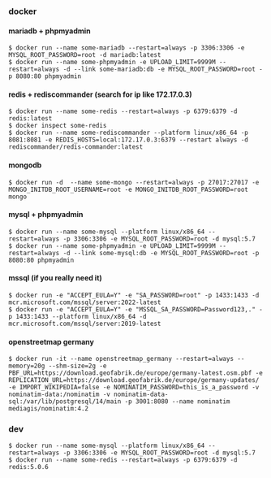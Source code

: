 ### docker
#### mariadb + phpmyadmin
    $ docker run --name some-mariadb --restart=always -p 3306:3306 -e MYSQL_ROOT_PASSWORD=root -d mariadb:latest
    $ docker run --name some-phpmyadmin -e UPLOAD_LIMIT=9999M --restart=always -d --link some-mariadb:db -e MYSQL_ROOT_PASSWORD=root -p 8080:80 phpmyadmin

#### redis + rediscommander (search for ip like 172.17.0.3)
    $ docker run --name some-redis --restart=always -p 6379:6379 -d redis:latest
    $ docker inspect some-redis
    $ docker run --name some-rediscommander --platform linux/x86_64 -p 8081:8081 -e REDIS_HOSTS=local:172.17.0.3:6379 --restart always -d rediscommander/redis-commander:latest

#### mongodb
    $ docker run -d  --name some-mongo --restart=always -p 27017:27017 -e MONGO_INITDB_ROOT_USERNAME=root -e MONGO_INITDB_ROOT_PASSWORD=root mongo

#### mysql + phpmyadmin
    $ docker run --name some-mysql --platform linux/x86_64 --restart=always -p 3306:3306 -e MYSQL_ROOT_PASSWORD=root -d mysql:5.7
    $ docker run --name some-phpmyadmin -e UPLOAD_LIMIT=9999M --restart=always -d --link some-mysql:db -e MYSQL_ROOT_PASSWORD=root -p 8080:80 phpmyadmin
    
#### mssql (if you really need it)
    $ docker run -e "ACCEPT_EULA=Y" -e "SA_PASSWORD=root" -p 1433:1433 -d mcr.microsoft.com/mssql/server:2022-latest
    $ docker run -e "ACCEPT_EULA=Y" -e "MSSQL_SA_PASSWORD=Password123,." -p 1433:1433 --platform linux/x86_64 -d mcr.microsoft.com/mssql/server:2019-latest

#### openstreetmap germany
    $ docker run -it --name openstreetmap_germany --restart=always --memory=20g --shm-size=2g -e PBF_URL=https://download.geofabrik.de/europe/germany-latest.osm.pbf -e REPLICATION_URL=https://download.geofabrik.de/europe/germany-updates/ -e IMPORT_WIKIPEDIA=false -e NOMINATIM_PASSWORD=this_is_a_password -v nominatim-data:/nominatim -v nominatim-data-sql:/var/lib/postgresql/14/main -p 3001:8080 --name nominatim mediagis/nominatim:4.2

### dev
    $ docker run --name some-mysql --platform linux/x86_64 --restart=always -p 3306:3306 -e MYSQL_ROOT_PASSWORD=root -d mysql:5.7
    $ docker run --name some-redis --restart=always -p 6379:6379 -d redis:5.0.6
